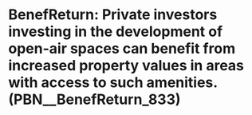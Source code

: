 # BenefReturn: __Private investors investing in the development of open-air spaces can benefit from increased property values in areas with access to such amenities.__ (PBN__BenefReturn_833)

